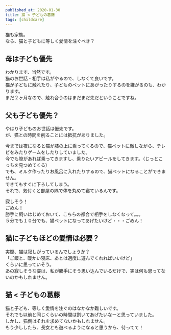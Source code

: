 ```yaml
---
published_at: 2020-01-30
title: 猫 < 子どもの葛藤
tags: [childcare]
---
```


猫も家族。  
なら、猫と子どもに等しく愛情を注ぐべき？  

## 母は子ども優先

わかります、当然です。  
猫のお世話・相手は私がやるので、しなくて良いです。  
猫が子どもに触れたり、子どものベットにあがったりするのを嫌がるのも、わかります。  
まだ２ヶ月なので、触れ合うのはまだまだ先だということですね。  

## 父も子ども優先？

やはり子どものお世話は優先です。  
が、猫との時間を削ることには抵抗がありました。  

今までは夜になると猫が膝の上に乗ってくるので、猫ベットに徹しながら、テレビをみたりゲームをしたりしていました。  
今でも隙があれば乗ってきますし、乗りたいアピールをしてきます。（じっとこっちを見つめてくる）  
でも、ミルク作ったりお風呂に入れたりするので、猫ベットになることができません。  
できてもすぐに下ろしてしまう。  
それで、気付くと部屋の隅で体を丸めて寝ているんです。  

寂しそう！  
ごめん！  
勝手に飼いはじめておいて、こちらの都合で相手をしなくなって。。。  
５分でも１０分でも、猫ベットになってあげたいけど・・・ごめん！  

## 猫に子どもほどの愛情は必要？

実際、猫は寂しがっているんでしょうか？  
「ご飯と、暖かい寝床、あとは適度に遊んでくれればいいけど」  
くらいに思っていそう。  
あの寂しそうな姿は、私が勝手にそう思い込んでいるだけで、実は何も思ってないのかもしれません。  

## 猫 < 子どもの葛藤

猫と子ども、等しく愛情を注ぐのはなかなか難しいです。  
それでも以前と同じくらいの時間は割いてあげたいなーと思っていました。  
しかし、猫側はそれを求めてないかもしれません。  
もう少ししたら、長女とも遊べるようになると思うから、待ってて！  